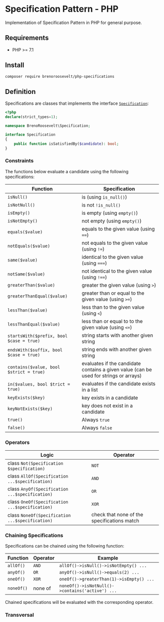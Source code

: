 # Specification Pattern - PHP

Implementation of Specification Pattern in PHP for general purpose.

## Requirements

* PHP >= 7.1 

## Install 

```bash
composer require brenoroosevelt/php-specifications
```

## Definition
 
Specifications are classes that implements the interface [`Specification`](src/Specification.php): 
```php
<?php
declare(strict_types=1);

namespace BrenoRoosevelt\Specification;

interface Specification
{
    public function isSatisfiedBy($candidate): bool;
}
```

### Constraints

The functions below evaluate a candidate using the following specifications:

Function | Specification |
---------------------------------------- | ----------------------------------
`isNull()`                  | is (using `is_null()`)
`isNotNull()`               | is not `!is_null()`
`isEmpty()`                 | is empty (using `empty()`)
`isNotEmpty()`              | not empty (using `empty()`)
`equals($value)`            | equals to the given value (using `==`)
`notEquals($value)`         | not equals to the given value (using `!=`)
`same($value)`              | identical to the given value (using `===`)
`notSame($value)`           | not identical to the given value (using `!==`)
`greaterThan($value)`       | greater the given value (using `>`)
`greaterThanEqual($value)`  | greater than or equal to the given value (using `>=`)
`lessThan($value)`          | less than to the given value (using `<`)
`lessThanEqual($value)`     | less than or equal to to the given value (using `<=`)
`startsWith($prefix, bool $case = true)`| string starts with another given string
`endsWith($suffix, bool $case = true)`         | string ends with another given string
`contains($value, bool $strict = true)`         | evaluates if the candidate contains a given value (can be used for strings or arrays)
`in($values, bool $trict = true)`               | evaluates if the candidate exists in a list 
`keyExists($key)`           | key exists in a candidate
`keyNotExists($key)`        | key does not exist in a candidate
`true()`                    | Always `true` 
`false()`                   | Always `false` 

### Operators

Logic               | Operator
--------------------------- | --------------------------------------------------------
class `Not(Specification $specification)`                  | `NOT`
class `AllOf(Specification ...$specification)`                  | `AND`
class `AnyOf(Specification ...$specification)`               | `OR`
class `OneOf(Specification ...$specification)`               | `XOR`
class `NoneOf(Specification ...$specification)`               | check that none of the specifications match

### Chaining Specifications

Specifications can be chained using the following function:

Function               | Operator | Example
-----|----|----
`allOf()`                  | `AND` | `allOf()->isNull()->isNotEmpty() ...`
`anyOf()`               | `OR` |  `anyOf()->isNull()->equals(2) ...`
`oneOf()`               | `XOR` | `oneOf()->greaterThan(1)->isEmpty() ...`
`noneOf()`               | none of | `noneOf()->isNotNull()->contains('active') ...`

Chained specifications will be evaluated with the corresponding operator.

### Transversal

